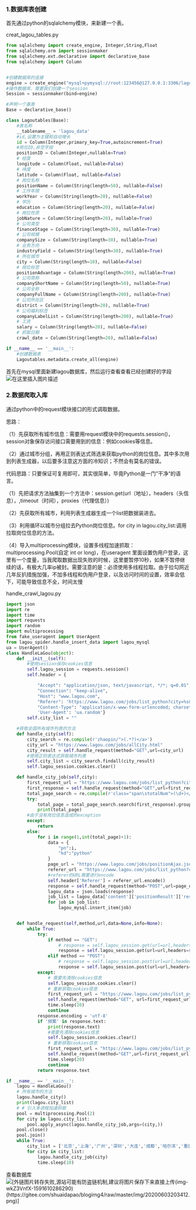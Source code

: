 
### 1.数据库表创建

首先通过python的sqlalchemy模块，来新建一个表。

creat_lagou_tables.py

```python
from sqlalchemy import create_engine, Integer,String,Float
from sqlalchemy.orm import sessionmaker
from sqlalchemy.ext.declarative import declarative_base
from sqlalchemy import Column


#创建数据库的连接
engine = create_engine("mysql+pymysql://root:123456@127.0.0.1:3306/lagou?charset=utf8")
#操作数据库，需要我们创建一个session
Session = sessionmaker(bind=engine)

#声明一个基类
Base = declarative_base()

class Lagoutables(Base):
    #表名称
    __tablename__ = 'lagou_data'
    #id,设置为主键和自动增长
    id = Column(Integer,primary_key=True,autoincrement=True)
    #岗位ID,非空字段
    positionID = Column(Integer,nullable=True)
    # 经度
    longitude = Column(Float, nullable=False)
    # 纬度
    latitude = Column(Float, nullable=False)
    # 岗位名称
    positionName = Column(String(length=50), nullable=False)
    # 工作年限
    workYear = Column(String(length=20), nullable=False)
    # 学历
    education = Column(String(length=20), nullable=False)
    # 岗位性质
    jobNature = Column(String(length=20), nullable=True)
    # 公司类型
    financeStage = Column(String(length=30), nullable=True)
    # 公司规模
    companySize = Column(String(length=30), nullable=True)
    # 业务方向
    industryField = Column(String(length=30), nullable=True)
    # 所在城市
    city = Column(String(length=10), nullable=False)
    # 岗位标签
    positionAdvantage = Column(String(length=200), nullable=True)
    # 公司简称
    companyShortName = Column(String(length=50), nullable=True)
    # 公司全称
    companyFullName = Column(String(length=200), nullable=True)
    # 公司所在区
    district = Column(String(length=20), nullable=True)
    # 公司福利标签
    companyLabelList = Column(String(length=200), nullable=True)
    # 工资
    salary = Column(String(length=20), nullable=False)
    # 抓取日期
    crawl_date = Column(String(length=20), nullable=False)

if __name__ == '__main__':
    #创建数据表
    Lagoutables.metadata.create_all(engine)
```

首先在mysql里面新建lagou数据库，然后运行查看查看已经创建好的字段
![在这里插入图片描述](https://img-blog.csdnimg.cn/20200608175858878.png)


### 2.数据爬取入库

通过python中的request模块接口的形式调取数据。

思路：

（1）先获取所有城市信息：需要用request模块中的requests.session()，session对象保存访问接口需要用到的信息：例如cookies等信息。

（2）通过城市分组，再用正则表达式筛选来获取python的岗位信息。其中多次用到列表生成器，以后要多注意这方面的冷知识；不然会有莫名的错误。

代码思路：只要保证可复用即可，其实很简单，毕竟Python是一门”干净“的语言。

（1）先把请求方法抽集到一个方法中：session.get(url（地址），headers（头信息），,timeout（时间），proxies（代理信息）)

（2）先获取所有城市，利用列表生成器生成一个list把数据装进去。

（3）利用循环以城市分组拉去Python岗位信息。for city in lagou.city_list:调用拉取岗位信息的方法。

（4）导入multiprocessing模块，设置多线程加速抓取：multiprocessing.Pool(自定 int or long)，在useragent 里面设置伪用户登录，这里有一个度量，当我爬取数据出现失败的时候，这里要暂停10秒，如果不暂停继续的话，有极大几率ip被封。需要注意的是：必须使用多线程拉取。由于拉勾网近几年反扒措施加强，不加多线程和伪用户登录，以及访问时间的设置，效率会低下，可能导致信息不全，时间太慢

handle_crawl_lagou.py

```python
import json
import re
import time
import requests
import random
import multiprocessing
from fake_useragent import UserAgent
from lagou_spider.handle_insert_data import lagou_mysql
ua = UserAgent()
class HandleLaGou(object):
    def __init__(self):
        #使用session保存cookies信息
        self.lagou_session = requests.session()
        self.header = {

            "Accept": "application/json, text/javascript, */*; q=0.01",
            "Connection": "keep-alive",
            "Host": "www.lagou.com",
            "Referer": 'https://www.lagou.com/jobs/list_python?city=%s&cl=false&fromSearch=true&labelWords=&suginput=',
            "Content-Type": "application/x-www-form-urlencoded; charset=UTF-8",
            'User-Agent': 'ua.random'}
        self.city_list = ""

    #获取全国所有城市列表的方法
    def handle_city(self):
        city_search = re.compile(r'zhaopin/">(.*?)</a>')
        city_url = "https://www.lagou.com/jobs/allCity.html"
        city_result = self.handle_request(method="GET",url=city_url)
        #使用正则表达式获取城市列表
        self.city_list = city_search.findall(city_result)
        self.lagou_session.cookies.clear()

    def handle_city_job(self,city):
        first_request_url = "https://www.lagou.com/jobs/list_python?city=%s&cl=false&fromSearch=true&labelWords=&suginput="%city
        first_response = self.handle_request(method="GET",url=first_request_url)
        total_page_search = re.compile(r'class="span\stotalNum">(\d+)</span>')
        try:
            total_page = total_page_search.search(first_response).group(1)
            print(total_page)
        #由于没有岗位信息造成的exception
        except:
            return
        else:
            for i in range(1,int(total_page)+1):
                data = {
                    "pn":i,
                    "kd":"python"
                }
                page_url = "https://www.lagou.com/jobs/positionAjax.json?city=%s&needAddtionalResult=false"%city
                referer_url = "https://www.lagou.com/jobs/list_python?city=%s&cl=false&fromSearch=true&labelWords=&suginput="%city
                #referer的URL需要进行encode
                self.header['Referer'] = referer_url.encode()
                response = self.handle_request(method="POST",url=page_url,data=data,info=city)
                lagou_data = json.loads(response)
                job_list = lagou_data['content']['positionResult']['result']
                for job in job_list:
                    lagou_mysql.insert_item(job)


    def handle_request(self,method,url,data=None,info=None):
        while True:
            try:
                if method == "GET":
                    # response = self.lagou_session.get(url=url,headers=self.header,proxies=proxy,timeout=6)
                    response = self.lagou_session.get(url=url,headers=self.header,timeout=6)
                elif method == "POST":
                    # response = self.lagou_session.post(url=url,headers=self.header,data=data,proxies=proxy,timeout=6)
                    response = self.lagou_session.post(url=url,headers=self.header,data=data,timeout=6)
            except:
                # 需要先清除cookies信息
                self.lagou_session.cookies.clear()
                # 重新获取cookies信息
                first_request_url = "https://www.lagou.com/jobs/list_python?city=%s&cl=false&fromSearch=true&labelWords=&suginput=" % info
                self.handle_request(method="GET", url=first_request_url)
                time.sleep(20)
                continue
            response.encoding = 'utf-8'
            if '频繁' in response.text:
                print(response.text)
                #需要先清除cookies信息
                self.lagou_session.cookies.clear()
                # 重新获取cookies信息
                first_request_url = "https://www.lagou.com/jobs/list_python?city=%s&cl=false&fromSearch=true&labelWords=&suginput="%info
                self.handle_request(method="GET",url=first_request_url)
                time.sleep(20)
                continue
            return response.text

if __name__ == '__main__':
    lagou = HandleLaGou()
    # 所有城市的方法
    lagou.handle_city()
    print(lagou.city_list)
    # # 引入多进程加速抓取
    pool = multiprocessing.Pool(2)
    for city in lagou.city_list:
        pool.apply_async(lagou.handle_city_job,args=(city,))
    pool.close()
    pool.join()
    while True:
        city_list = ['北京','上海','广州','深圳','大连','成都','哈尔滨','重庆','无锡','西安','天津','石家庄','青岛','宁波']
        for city in city_list:
            lagou.handle_city_job(city)
            time.sleep(10)

```

查看数据库
![\[外链图片转存失败,源站可能有防盗链机制,建议将图片保存下来直接上传(img-wkZ3VnfX-1591610286290)(https://gitee.com/shuaidapao/blogimg4/raw/master/img/20200603203412.png)\]](https://img-blog.csdnimg.cn/20200608175829384.png?x-oss-process=image/watermark,type_ZmFuZ3poZW5naGVpdGk,shadow_10,text_aHR0cHM6Ly9ibG9nLmNzZG4ubmV0L3FxXzQyMTY2OTI5,size_16,color_FFFFFF,t_70)
